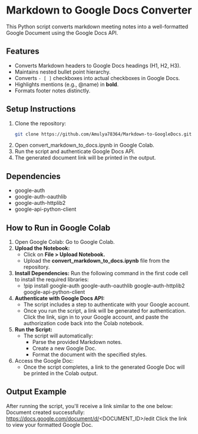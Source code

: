 # Markdown to Google Docs Converter

This Python script converts markdown meeting notes into a well-formatted Google Document using the Google Docs API.

## Features
- Converts Markdown headers to Google Docs headings (H1, H2, H3).
- Maintains nested bullet point hierarchy.
- Converts `- [ ]` checkboxes into actual checkboxes in Google Docs.
- Highlights mentions (e.g., @name) in **bold**.
- Formats footer notes distinctly.

## Setup Instructions

1. Clone the repository:
   ```bash
   git clone https://github.com/Amulya78364/Markdown-to-GoogleDocs.git
2. Open convert_markdown_to_docs.ipynb in Google Colab.
3. Run the script and authenticate Google Docs API.
4. The generated document link will be printed in the output.

## Dependencies
   - google-auth
   - google-auth-oauthlib
   - google-auth-httplib2
   - google-api-python-client

## How to Run in Google Colab
1. Open Google Colab: Go to Google Colab.
2. **Upload the Notebook:**
   - Click on **File > Upload Notebook.**
   - Upload the **convert_markdown_to_docs.ipynb** file from the repository.
3. **Install Dependencies:** Run the following command in the first code cell to install the required libraries:
   - !pip install google-auth google-auth-oauthlib google-auth-httplib2 google-api-python-client
4. **Authenticate with Google Docs API:**
   - The script includes a step to authenticate with your Google account.
   - Once you run the script, a link will be generated for authentication. Click the link, sign in to your Google account, and paste the authorization code back into the Colab notebook.
5. **Run the Script:**
   - The script will automatically:
     - Parse the provided Markdown notes.
     - Create a new Google Doc.
     - Format the document with the specified styles.
6. Access the Google Doc:
   - Once the script completes, a link to the generated Google Doc will be printed in the Colab output.

## Output Example
After running the script, you'll receive a link similar to the one below:
Document created successfully: https://docs.google.com/document/d/<DOCUMENT_ID>/edit
Click the link to view your formatted Google Doc.
